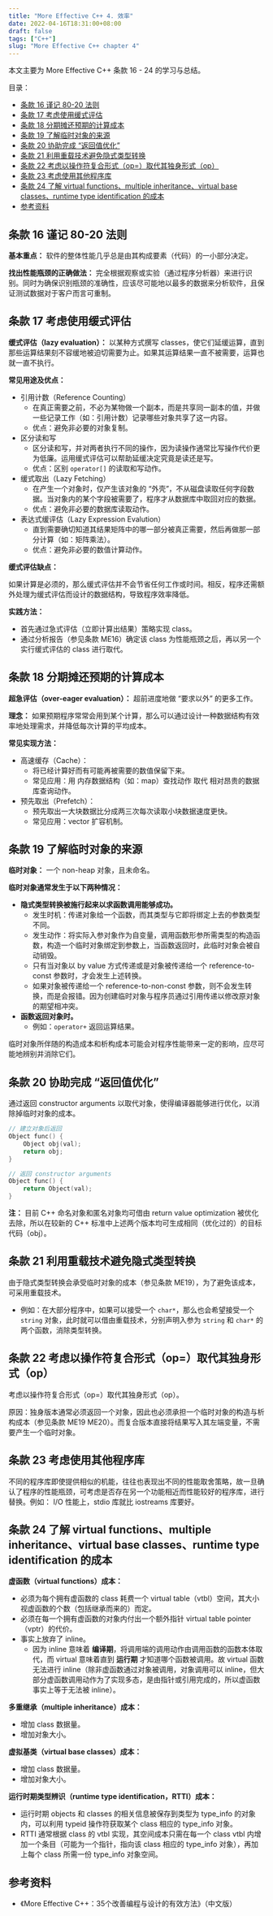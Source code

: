```yaml
---
title: "More Effective C++ 4. 效率"
date: 2022-04-16T18:31:00+08:00
draft: false
tags: ["C++"]
slug: "More Effective C++ chapter 4"
---
```


本文主要为 More Effective C++ 条款 16 - 24 的学习与总结。

目录：

- [条款 16 谨记 80-20 法则](#条款-16-谨记-80-20-法则)
- [条款 17 考虑使用缓式评估](#条款-17-考虑使用缓式评估)
- [条款 18 分期摊还预期的计算成本](#条款-18-分期摊还预期的计算成本)
- [条款 19 了解临时对象的来源](#条款-19-了解临时对象的来源)
- [条款 20 协助完成 “返回值优化”](#条款-20-协助完成-返回值优化)
- [条款 21 利用重载技术避免隐式类型转换](#条款-21-利用重载技术避免隐式类型转换)
- [条款 22 考虑以操作符复合形式（op=）取代其独身形式（op）](#条款-22-考虑以操作符复合形式op取代其独身形式op)
- [条款 23 考虑使用其他程序库](#条款-23-考虑使用其他程序库)
- [条款 24 了解 virtual functions、multiple inheritance、virtual base classes、runtime type identification 的成本](#条款-24-了解-virtual-functionsmultiple-inheritancevirtual-base-classesruntime-type-identification-的成本)
- [参考资料](#参考资料)

## 条款 16 谨记 80-20 法则

**基本重点：** 软件的整体性能几乎总是由其构成要素（代码）的一小部分决定。

**找出性能瓶颈的正确做法：** 完全根据观察或实验（通过程序分析器）来进行识别。同时为确保识别瓶颈的准确性，应该尽可能地以最多的数据来分析软件，且保证测试数据对于客户而言可重制。

## 条款 17 考虑使用缓式评估

**缓式评估（lazy evaluation）：** 以某种方式撰写 classes，使它们延缓运算，直到那些运算结果刻不容缓地被迫切需要为止。如果其运算结果一直不被需要，运算也就一直不执行。

**常见用途及优点：**

* 引用计数（Reference Counting）
  * 在真正需要之前，不必为某物做一个副本，而是共享同一副本的值，并做一些记录工作（如：引用计数）记录哪些对象共享了这一内容。
  * 优点：避免非必要的对象复制。
* 区分读和写
  * 区分读和写，并对两者执行不同的操作，因为读操作通常比写操作代价更为低廉。运用缓式评估可以帮助延缓决定究竟是读还是写。
  * 优点：区别 `operator[]` 的读取和写动作。
* 缓式取出（Lazy Fetching）
  * 在产生一个对象时，仅产生该对象的 “外壳”，不从磁盘读取任何字段数据。当对象内的某个字段被需要了，程序才从数据库中取回对应的数据。
  * 优点：避免非必要的数据库读取动作。
* 表达式缓评估（Lazy Expression Evalution）
  * 直到需要确切知道其结果矩阵中的哪一部分被真正需要，然后再做那一部分计算（如：矩阵乘法）。
  * 优点：避免非必要的数值计算动作。

**缓式评估缺点：**

如果计算是必须的，那么缓式评估并不会节省任何工作或时间。相反，程序还需额外处理为缓式评估而设计的数据结构，导致程序效率降低。

**实践方法：**

* 首先通过急式评估（立即计算出结果）策略实现 class。
* 通过分析报告（参见条款 ME16）确定该 class 为性能瓶颈之后，再以另一个实行缓式评估的 class 进行取代。

## 条款 18 分期摊还预期的计算成本

**超急评估（over-eager evaluation）：** 超前进度地做 “要求以外” 的更多工作。

**理念：** 如果预期程序常常会用到某个计算，那么可以通过设计一种数据结构有效率地处理需求，并降低每次计算的平均成本。

**常见实现方法：**

* 高速缓存（Cache）：
  * 将已经计算好而有可能再被需要的数值保留下来。
  * 常见应用：用 内存数据结构（如：map）查找动作 取代 相对昂贵的数据库查询动作。
* 预先取出（Prefetch）：
  * 预先取出一大块数据比分成两三次每次读取小块数据速度更快。
  * 常见应用：vector 扩容机制。

## 条款 19 了解临时对象的来源

**临时对象：** 一个 non-heap 对象，且未命名。

**临时对象通常发生于以下两种情况：**

* **隐式类型转换被施行起来以求函数调用能够成功。**
  * 发生时机：传递对象给一个函数，而其类型与它即将绑定上去的参数类型不同。
  * 发生动作：将实际入参对象作为自变量，调用函数形参所需类型的构造函数，构造一个临时对象绑定到参数上，当函数返回时，此临时对象会被自动销毁。
  * 只有当对象以 by value 方式传递或是对象被传递给一个 reference-to-const 参数时，才会发生上述转换。
  * 如果对象被传递给一个 reference-to-non-const 参数，则不会发生转换，而是会报错。因为创建临时对象与程序员通过引用传递以修改原对象的期望相冲突。
* **函数返回对象时。**
  * 例如：`operator+` 返回运算结果。

临时对象所伴随的构造成本和析构成本可能会对程序性能带来一定的影响，应尽可能地辨别并消除它们。

## 条款 20 协助完成 “返回值优化”

通过返回 constructor arguments 以取代对象，使得编译器能够进行优化，以消除掉临时对象的成本。

```C++
// 建立对象后返回
Object func() {
    Object obj(val);
    return obj;
}

// 返回 constructor arguments
Object func() {
    return Object(val);
}
```

**注：** 目前 C++ 命名对象和匿名对象均可借由 return value optimization 被优化去除，所以在较新的 C++ 标准中上述两个版本均可生成相同（优化过的）的目标代码（obj）。

## 条款 21 利用重载技术避免隐式类型转换

由于隐式类型转换会承受临时对象的成本（参见条款 ME19），为了避免该成本，可采用重载技术。

* 例如：在大部分程序中，如果可以接受一个 `char*`，那么也会希望接受一个 `string` 对象，此时就可以借由重载技术，分别声明入参为 `string` 和 `char*` 的两个函数，消除类型转换。

## 条款 22 考虑以操作符复合形式（op=）取代其独身形式（op）

考虑以操作符复合形式（op=）取代其独身形式（op）。

原因：独身版本通常必须返回一个对象，因此也必须承担一个临时对象的构造与析构成本（参见条款 ME19 ME20）。而复合版本直接将结果写入其左端变量，不需要产生一个临时对象。

## 条款 23 考虑使用其他程序库

不同的程序库即使提供相似的机能，往往也表现出不同的性能取舍策略，故一旦确认了程序的性能瓶颈，可考虑是否存在另一个功能相近而性能较好的程序库，进行替换。例如： I/O 性能上，stdio 库就比 iostreams 库要好。

## 条款 24 了解 virtual functions、multiple inheritance、virtual base classes、runtime type identification 的成本

**虚函数（virtual functions）成本：**

* 必须为每个拥有虚函数的 class 耗费一个 virtual table（vtbl）空间，其大小视虚函数的个数（包括继承而来的）而定。
* 必须在每一个拥有虚函数的对象内付出一个额外指针 virtual table pointer（vptr）的代价。
* 事实上放弃了 inline。
  * 因为 inline 意味着 **编译期**，将调用端的调用动作由调用函数的函数本体取代，而 virtual 意味着直到 **运行期** 才知道哪个函数被调用。故 virtual 函数无法进行 inline（除非虚函数通过对象被调用，对象调用可以 inline，但大部分虚函数调用动作为了实现多态，是由指针或引用完成的，所以虚函数事实上等于无法被 inline）。

**多重继承（multiple inheritance）成本：**

* 增加 class 数据量。
* 增加对象大小。

**虚拟基类（virtual base classes）成本：**

* 增加 class 数据量。
* 增加对象大小。

**运行时期类型辨识（runtime type identification，RTTI）成本：**

* 运行时期 objects 和 classes 的相关信息被保存到类型为 type_info 的对象内，可以利用 typeid 操作符获取某个 class 相应的 type_info 对象。
* RTTI 通常根据 class 的 vtbl 实现，其空间成本只需在每一个 class vtbl 内增加一个条目（可能为一个指针，指向该 class 相应的 type_info 对象），再加上每个 class 所需一份 type_info 对象空间。

## 参考资料

* 《More Effective C++：35个改善编程与设计的有效方法》（中文版）
